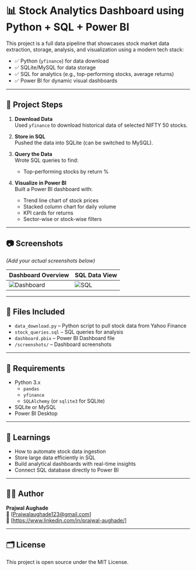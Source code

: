 # 📊 Stock Analytics Dashboard using Python + SQL + Power BI

This project is a full data pipeline that showcases stock market data extraction, storage, analysis, and visualization using a modern tech stack:

- ✅ Python (`yfinance`) for data download
- ✅ SQLite/MySQL for data storage
- ✅ SQL for analytics (e.g., top-performing stocks, average returns)
- ✅ Power BI for dynamic visual dashboards

---

## 🚀 Project Steps

1. **Download Data**  
   Used `yfinance` to download historical data of selected NIFTY 50 stocks.

2. **Store in SQL**  
   Pushed the data into SQLite (can be switched to MySQL).

3. **Query the Data**  
   Wrote SQL queries to find:
   - Top-performing stocks by return %


4. **Visualize in Power BI**  
   Built a Power BI dashboard with:
   - Trend line chart of stock prices
   - Stacked column chart for daily volume
   - KPI cards for returns
   - Sector-wise or stock-wise filters

---

## 📷 Screenshots
*(Add your actual screenshots below)*

| Dashboard Overview | SQL Data View |
|--------------------|---------------|
| ![Dashboard](POWER_BI_SS1.png) | ![SQL](MY_SQL.png) |

---

## 📁 Files Included
- `data_download.py` – Python script to pull stock data from Yahoo Finance  
- `stock_queries.sql` – SQL queries for analysis  
- `dashboard.pbix` – Power BI Dashboard file  
- `/screenshots/` – Dashboard screenshots  

---

## 📌 Requirements

- Python 3.x
  - `pandas`
  - `yfinance`
  - `SQLAlchemy` (or `sqlite3` for SQLite)
- SQLite or MySQL
- Power BI Desktop

---

## 🧠 Learnings

- How to automate stock data ingestion
- Store large data efficiently in SQL
- Build analytical dashboards with real-time insights
- Connect SQL database directly to Power BI

---

## 🙋‍♂️ Author

**Prajwal Aughade**  
📧 [Prajwalaughade123@gmail.com]  
🔗 [https://www.linkedin.com/in/prajwal-aughade/]

---

## 🗂️ License

This project is open source under the MIT License.
